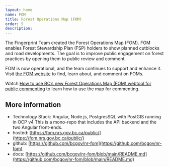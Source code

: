 ```yaml
---
layout: home
name: FOM
title: Forest Operations Map (FOM)
order: 5
description: 
---
```


The Fingerprint Team created the Forest Operations Map (FOM). FOM enables Forest Stewardship Plan (FSP) holders to show planned cutblocks and road developments. The goal is to improve public engagement on forest practices by opening them to public review and comment. 

FOM is now operational, and the team continues to support and enhance it. 
Visit [the FOM website](https://fom.nrs.gov.bc.ca/public/projects#splash) to find, learn about, and comment on FOMs. 

Watch [How to use BC’s new Forest Operations Map (FOM) webtool for public commenting](https://www.youtube.com/watch?v=FmwlnJsd5P8) to learn how to use the map for commenting. 



## More information 
- Technology Stack: Angular, Node.js, PostgresSQL with PostGIS running in OCP v4
This is a mono-repo that includes the API backend and the two Angular front-ends.
- hosted: [https://fom.nrs.gov.bc.ca/public/](https://fom.nrs.gov.bc.ca/public/)
- github: [https://github.com/bcgov/nr-fom](https://github.com/bcgov/nr-fom)
- docs:   [https://github.com/bcgov/nr-fom/blob/main/README.md](https://github.com/bcgov/nr-fom/blob/main/README.md)
